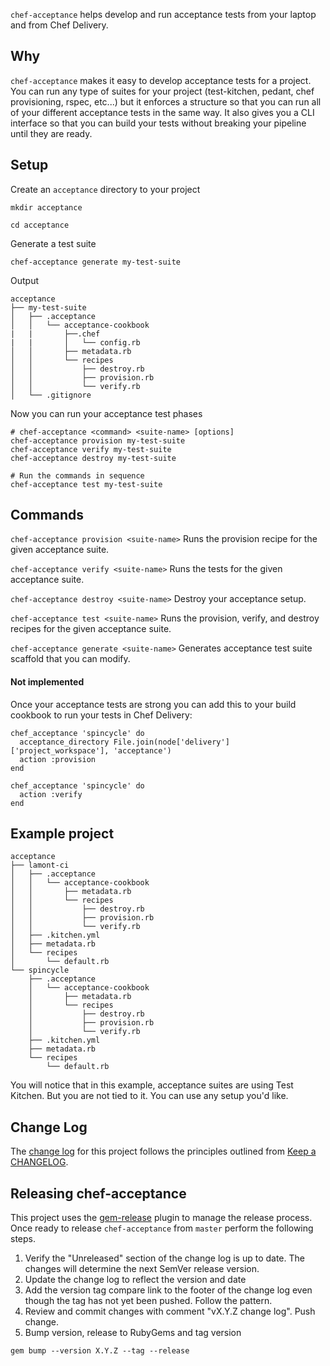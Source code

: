`chef-acceptance` helps develop and run acceptance tests from your laptop and from Chef Delivery.

## Why

`chef-acceptance` makes it easy to develop acceptance tests for a project. You can run any type of suites for your project (test-kitchen, pedant, chef provisioning, rspec, etc...) but it enforces a structure so that you can run all of your different acceptance tests in the same way. It also gives you a CLI interface so that you can build your tests without breaking your pipeline until they are ready.

## Setup

Create an `acceptance` directory to your project
```
mkdir acceptance

cd acceptance
```

Generate a test suite
```
chef-acceptance generate my-test-suite
```

Output
```
acceptance
├── my-test-suite
│   ├── .acceptance
│   │   └── acceptance-cookbook
|   |       ├──.chef
|   |       │   └── config.rb
│   │       ├── metadata.rb
│   │       └── recipes
│   │           ├── destroy.rb
│   │           ├── provision.rb
│   │           └── verify.rb
│   └── .gitignore

```

Now you can run your acceptance test phases
```
# chef-acceptance <command> <suite-name> [options]
chef-acceptance provision my-test-suite
chef-acceptance verify my-test-suite
chef-acceptance destroy my-test-suite
```

```
# Run the commands in sequence
chef-acceptance test my-test-suite
```

## Commands

`chef-acceptance provision <suite-name>`
Runs the provision recipe for the given acceptance suite.

`chef-acceptance verify <suite-name>`
Runs the tests for the given acceptance suite.

`chef-acceptance destroy <suite-name>`
Destroy your acceptance setup.

`chef-acceptance test <suite-name>`
Runs the provision, verify, and destroy recipes for the given acceptance suite.

`chef-acceptance generate <suite-name>`
Generates acceptance test suite scaffold that you can modify.

#### Not implemented

Once your acceptance tests are strong you can add this to your build cookbook to run your tests in Chef Delivery:

```
chef_acceptance 'spincycle' do
  acceptance_directory File.join(node['delivery']['project_workspace'], 'acceptance')
  action :provision
end

chef_acceptance 'spincycle' do
  action :verify
end
```

## Example project

```
acceptance
├── lamont-ci
│   ├── .acceptance
│   │   └── acceptance-cookbook
│   │       ├── metadata.rb
│   │       └── recipes
│   │           ├── destroy.rb
│   │           ├── provision.rb
│   │           └── verify.rb
│   ├── .kitchen.yml
│   ├── metadata.rb
│   └── recipes
│       └── default.rb
└── spincycle
    ├── .acceptance
    │   └── acceptance-cookbook
    │       ├── metadata.rb
    │       └── recipes
    │           ├── destroy.rb
    │           ├── provision.rb
    │           └── verify.rb
    ├── .kitchen.yml
    ├── metadata.rb
    └── recipes
        └── default.rb
```

You will notice that in this example, acceptance suites are using Test Kitchen.
But you are not tied to it. You can use any setup you'd like.

## Change Log

The [change log](CHANGELOG.md) for this project follows the principles outlined
from [Keep a CHANGELOG](http://keepachangelog.com/).

## Releasing chef-acceptance

This project uses the [gem-release](https://github.com/svenfuchs/gem-release)
plugin to manage the release process.  Once ready to release `chef-acceptance` from `master` perform the following steps.

1. Verify the "Unreleased" section of the change log is up to date.  The changes will determine the next SemVer release version.
1. Update the change log to reflect the version and date
1. Add the version tag compare link to the footer of the change log even though the tag has not yet been pushed. Follow the pattern.
1. Review and commit changes with comment "vX.Y.Z change log". Push change.
1. Bump version, release to RubyGems and tag version
```
gem bump --version X.Y.Z --tag --release
```

